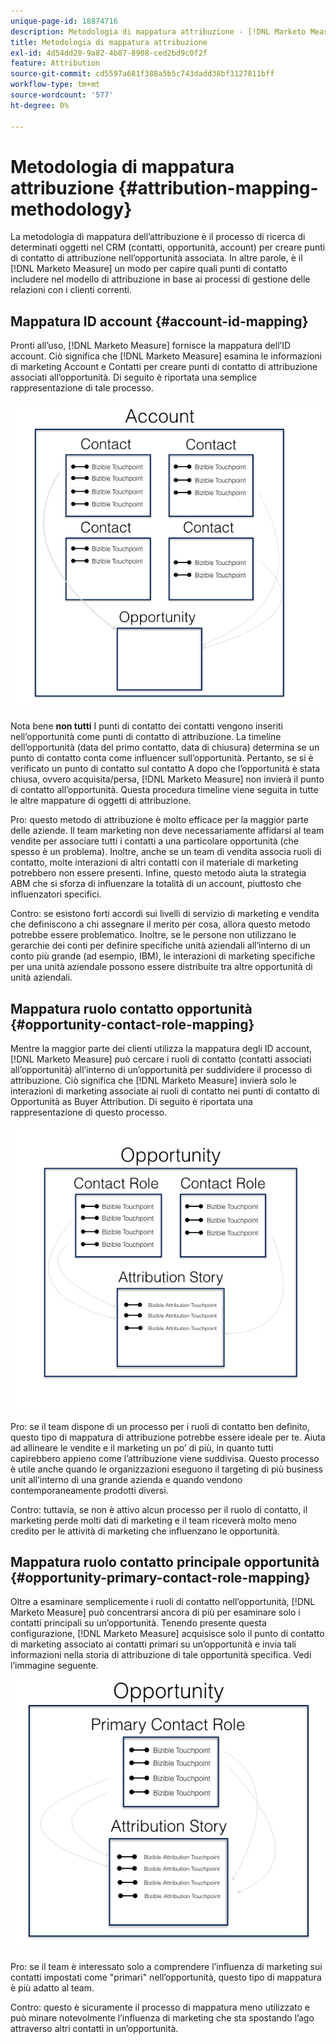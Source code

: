 ```yaml
---
unique-page-id: 18874716
description: Metodologia di mappatura attribuzione - [!DNL Marketo Measure]
title: Metodologia di mappatura attribuzione
exl-id: 4d54dd20-9a82-4b87-8908-ced2bd9c0f2f
feature: Attribution
source-git-commit: cd5597a681f388a5b5c743dadd38bf3127811bff
workflow-type: tm+mt
source-wordcount: '577'
ht-degree: 0%

---
```


# Metodologia di mappatura attribuzione {#attribution-mapping-methodology}

La metodologia di mappatura dell’attribuzione è il processo di ricerca di determinati oggetti nel CRM (contatti, opportunità, account) per creare punti di contatto di attribuzione nell’opportunità associata. In altre parole, è il [!DNL Marketo Measure] un modo per capire quali punti di contatto includere nel modello di attribuzione in base ai processi di gestione delle relazioni con i clienti correnti.

## Mappatura ID account {#account-id-mapping}

Pronti all’uso, [!DNL Marketo Measure] fornisce la mappatura dell’ID account. Ciò significa che [!DNL Marketo Measure] esamina le informazioni di marketing Account e Contatti per creare punti di contatto di attribuzione associati all’opportunità. Di seguito è riportata una semplice rappresentazione di tale processo.

![](assets/1-1.png)

Nota bene **non tutti** I punti di contatto dei contatti vengono inseriti nell’opportunità come punti di contatto di attribuzione. La timeline dell’opportunità (data del primo contatto, data di chiusura) determina se un punto di contatto conta come influencer sull’opportunità. Pertanto, se si è verificato un punto di contatto sul contatto A dopo che l’opportunità è stata chiusa, ovvero acquisita/persa, [!DNL Marketo Measure] non invierà il punto di contatto all’opportunità. Questa procedura timeline viene seguita in tutte le altre mappature di oggetti di attribuzione.

Pro: questo metodo di attribuzione è molto efficace per la maggior parte delle aziende. Il team marketing non deve necessariamente affidarsi al team vendite per associare tutti i contatti a una particolare opportunità (che spesso è un problema). Inoltre, anche se un team di vendita associa ruoli di contatto, molte interazioni di altri contatti con il materiale di marketing potrebbero non essere presenti. Infine, questo metodo aiuta la strategia ABM che si sforza di influenzare la totalità di un account, piuttosto che influenzatori specifici.

Contro: se esistono forti accordi sui livelli di servizio di marketing e vendita che definiscono a chi assegnare il merito per cosa, allora questo metodo potrebbe essere problematico. Inoltre, se le persone non utilizzano le gerarchie dei conti per definire specifiche unità aziendali all’interno di un conto più grande (ad esempio, IBM), le interazioni di marketing specifiche per una unità aziendale possono essere distribuite tra altre opportunità di unità aziendali.

## Mappatura ruolo contatto opportunità {#opportunity-contact-role-mapping}

Mentre la maggior parte dei clienti utilizza la mappatura degli ID account, [!DNL Marketo Measure] può cercare i ruoli di contatto (contatti associati all’opportunità) all’interno di un’opportunità per suddividere il processo di attribuzione. Ciò significa che [!DNL Marketo Measure] invierà solo le interazioni di marketing associate ai ruoli di contatto nei punti di contatto di Opportunità as Buyer Attribution. Di seguito è riportata una rappresentazione di questo processo.

![](assets/2-1.png)

Pro: se il team dispone di un processo per i ruoli di contatto ben definito, questo tipo di mappatura di attribuzione potrebbe essere ideale per te. Aiuta ad allineare le vendite e il marketing un po’ di più, in quanto tutti capirebbero appieno come l’attribuzione viene suddivisa. Questo processo è utile anche quando le organizzazioni eseguono il targeting di più business unit all’interno di una grande azienda e quando vendono contemporaneamente prodotti diversi.

Contro: tuttavia, se non è attivo alcun processo per il ruolo di contatto, il marketing perde molti dati di marketing e il team riceverà molto meno credito per le attività di marketing che influenzano le opportunità.

## Mappatura ruolo contatto principale opportunità {#opportunity-primary-contact-role-mapping}

Oltre a esaminare semplicemente i ruoli di contatto nell’opportunità, [!DNL Marketo Measure] può concentrarsi ancora di più per esaminare solo i contatti principali su un’opportunità. Tenendo presente questa configurazione, [!DNL Marketo Measure] acquisisce solo il punto di contatto di marketing associato ai contatti primari su un’opportunità e invia tali informazioni nella storia di attribuzione di tale opportunità specifica. Vedi l’immagine seguente.

![](assets/3.png)

Pro: se il team è interessato solo a comprendere l’influenza di marketing sui contatti impostati come &quot;primari&quot; nell’opportunità, questo tipo di mappatura è più adatto al team.

Contro: questo è sicuramente il processo di mappatura meno utilizzato e può minare notevolmente l’influenza di marketing che sta spostando l’ago attraverso altri contatti in un’opportunità.
